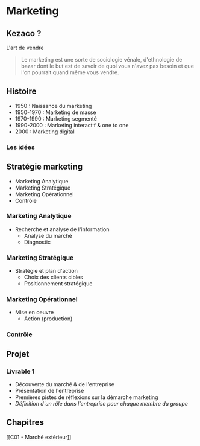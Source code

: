 # Marketing

## Kezaco ?

L'art de vendre 

> Le marketing est une sorte de sociologie vénale, d'ethnologie de bazar dont le but est de savoir de quoi vous n'avez pas besoin et que l'on pourrait quand même vous vendre.

## Histoire

- 1950 : Naissance du marketing
- 1950-1970 : Marketing de masse
- 1970-1990 : Marketing segmenté
- 1990-2000 : Marketing interactif & one to one
- 2000 : Marketing digital

### Les idées 

## Stratégie marketing

- Marketing Analytique
- Marketing Stratégique
- Marketing Opérationnel
- Contrôle

### Marketing Analytique

- Recherche et analyse de l'information
	- Analyse du marché
	- Diagnostic 

### Marketing Stratégique

- Stratégie et plan d'action
	- Choix des clients cibles
	- Positionnement stratégique

### Marketing Opérationnel

- Mise en oeuvre
	- Action (production)

### Contrôle

## Projet

### Livrable 1

- Découverte du marché & de l'entreprise
- Présentation de l'entreprise
- Premières pistes de réflexions sur la démarche marketing
- *Définition d'un rôle dans l'entreprise pour chaque membre du groupe*

## Chapitres
[[C01 - Marché extérieur]]
